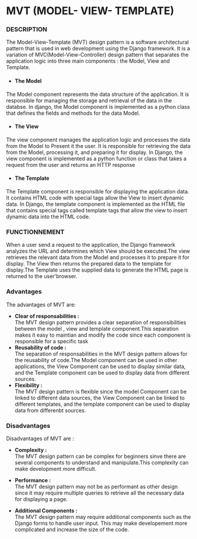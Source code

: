# MVT (MODEL- VIEW- TEMPLATE)

### DESCRIPTION
The Model-View-Template (MVT) design pattern is a software architectural pattern that is used in web development using the Django framework.
It is a variation of MVC(Model-View-Controller) design pattern that separates the application logic into three main components : the Model, View and Template.
- #### The Model
The Model component represents the data structure of the application. It is responsible for managing the storage and retrieval of the data in the databse. In django, the Model component is implemented as a python class that defines the fields and methods for the data Model.

- #### The View
The view component manages the application logic and processes the data from the Model to Present it the user. It is responsible for retrieving the data from the Model, processing it, and preparing it for display. In Django, the view component is implemented as a python function or class that takes a request from the user and returns an HTTP response

- #### The Template 
The Template component is responsible for displaying the application data. It contains HTML code with special tags allow the View to insert dynamic data. In Django, the template component is implemented as the HTML file that contains special tags called template tags that allow the view to insert dynamic data into the HTML code.

### FUNCTIONNEMENT
When a user send a request to the application, the Django framework analyzes the URL and determines which View should be executed.The view retrieves the relevant data from the Model and processes it to prepare it for display.
The View then returns the prepared data to the template for display.The Template uses the supplied data to generate the HTML page is returned to the user'browser.

### Advantages

The advantages of MVT are:

- **Clear of responsabilities :**  
  The MVT design pattern provides a clear separation of responsibilities between the model , view and template component.This separation makes it easy to maintian and modify the code since each component is responsible for a specific task
- **Reusability of code :**  
  The separation of responsabilities in the MVT design pattern allows for the reusability of code.The Model component can be used in other applications, the View Component can be used to display similar data, and the Template component can be used to display data from different sources.
-  **Flexibility :**  
   The MVT design pattern is flexible since the model Component can be linked to different data sources, the View Component can be linked to different templates, and the template component can be used to display data from differenbt sources.


### Disadvantages

Disadvantages of MVT are :

- **Complexity :**  
  The MVT design pattern can be complex for beginners sinve there are several components to understand and manipulate.This complexity can make development more difficult.

- **Performance :**   
  The MVT design pattern may not be as performant as other design since it may require multiple queries to retrieve all the necessary data for displaying a page.

- **Additional Components :**  
  The MVT design pattern may require additional components such as the Django forms to handle user input. This may make developement more complicated and increase the size of the code.
